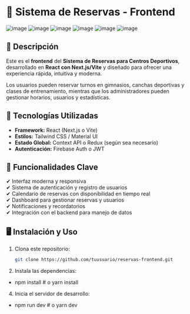 # 🎨 Sistema de Reservas - Frontend

![image](https://github.com/user-attachments/assets/6d7d5072-5623-41c7-8314-22a38b5f16a5)
![image](https://github.com/user-attachments/assets/6c3aee39-b8d5-4896-b105-899e09788e35)
![image](https://github.com/user-attachments/assets/9c48cc08-b8ff-4f06-88b9-33bb84653505)
![image](https://github.com/user-attachments/assets/7355d755-4bd0-42fd-acfa-e712f871b674)
![image](https://github.com/user-attachments/assets/80d68106-ac46-47fc-8379-2e195763401b)
![image](https://github.com/user-attachments/assets/d646d729-2df2-4485-b259-3d511664d107)

## 📌 Descripción

Este es el **frontend** del **Sistema de Reservas para Centros Deportivos**, desarrollado en **React con Next.js/Vite** y diseñado para ofrecer una experiencia rápida, intuitiva y moderna.

Los usuarios pueden reservar turnos en gimnasios, canchas deportivas y clases de entrenamiento, mientras que los administradores pueden gestionar horarios, usuarios y estadísticas.

## 🚀 Tecnologías Utilizadas

- **Framework:** React (Next.js o Vite)
- **Estilos:** Tailwind CSS / Material UI
- **Estado Global:** Context API o Redux (según sea necesario)
- **Autenticación:** Firebase Auth o JWT

## 🎯 Funcionalidades Clave

✔ Interfaz moderna y responsiva  
✔ Sistema de autenticación y registro de usuarios  
✔ Calendario de reservas con disponibilidad en tiempo real  
✔ Dashboard para gestionar reservas y usuarios  
✔ Notificaciones y recordatorios  
✔ Integración con el backend para manejo de datos

## 🖥️ Instalación y Uso

1. Clona este repositorio:

   ```bash
   git clone https://github.com/tuusuario/reservas-frontend.git

   ```

2. Instala las dependencias:

- npm install # o yarn install

4. Inicia el servidor de desarrollo:

- npm run dev # o yarn dev

